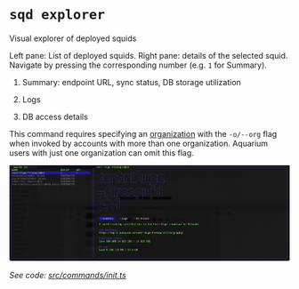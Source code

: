 `sqd explorer`
==========

Visual explorer of deployed squids

Left pane: List of deployed squids.
Right pane: details of the selected squid. Navigate by pressing the corresponding number (e.g. `1` for Summary).

1) Summary: endpoint URL, sync status, DB storage utilization

2) Logs

3) DB access details

This command requires specifying an [organization](/firesquid/deploy-squid/organizations) with the `-o/--org` flag when invoked by accounts with more than one organization. Aquarium users with just one organization can omit this flag.

![Squid SDK](./sqd-explorer-snap.png)

_See code: [src/commands/init.ts](https://github.com/subsquid/squid-cli/tree/master/src/commands/init.ts)_
